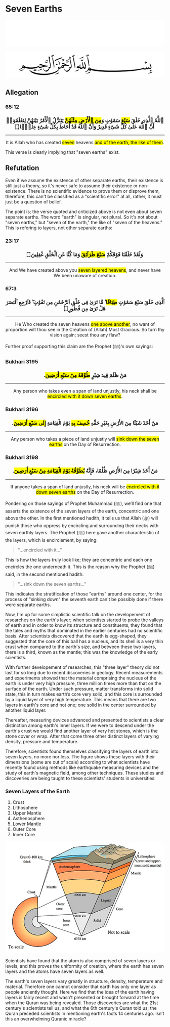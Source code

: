 # Seven Earths
<div class="dark-mode">

![BismillahDark](./Files/SVG/BismillahDark.svg 'In the name of Allah (ﷻ), Most Gracious, Most Merciful. :no-zoom')

</div>
<div class="light-mode">

![BismillahLight](./Files/SVG/BismillahLight.svg 'In the name of Allah (ﷻ), Most Gracious, Most Merciful. :no-zoom')

</div>

## Allegation
<!-- tabs:start -->

### **<strong>65:12</strong>**
<h3><p style="text-align:center;">ٱللَّهُ ٱلَّذِى خَلَقَ <mark>سَبْعَ</mark> سَمَٰوَٰتٍ وَ<mark>مِنَ ٱلْأَرْضِ مِثْلَهُنَّ</mark> يَتَنَزَّلُ ٱلْأَمْرُ بَيْنَهُنَّ لِتَعْلَمُوٓا۟ أَنَّ ٱللَّهَ عَلَىٰ كُلِّ شَىْءٍ قَدِيرٌ وَأَنَّ ٱللَّهَ قَدْ أَحَاطَ بِكُلِّ شَىْءٍ عِلْمًۢا ۝</p></h3>

***

<p style="text-align:center;">It is Allah who has created <mark>seven</mark> heavens <mark>and of the earth, the like of them</mark>.</p>

<!-- tabs:end -->

This verse is clearly implying that "seven earths" exist.

## Refutation
Even if we assume the existence of other separate earths, their existence is still just a theory, so it's never safe to assume their existence or non-existence. There is no scientific evidence to prove them or disprove them, therefore, this can't be classified as a "scientific error" at all, rather, it must just be a question of belief.

The point is; the verse quoted and criticized above is not even about seven separate earths. The word "earth" is singular, not plural. So it's not about "seven earths," but "seven of the earth," the like of "seven of the heavens." This is refering to layers, not other separate earths:
<!-- tabs:start -->

### **<strong>23:17</strong>**
<h3><p style="text-align:center;">وَلَقَدْ خَلَقْنَا فَوْقَكُمْ <mark>سَبْعَ طَرَآئِقَ</mark> وَمَا كُنَّا عَنِ ٱلْخَلْقِ غَٰفِلِينَ ۝</p></h3>

***

<p style="text-align:center;">And We have created above you <mark>seven layered heavens</mark>, and never have We been unaware of creation.</p>


### **<strong>67:3</strong>**
<h3><p style="text-align:center;">ٱلَّذِى خَلَقَ سَبْعَ سَمَٰوَٰتٍ <mark>طِبَاقًا</mark> ۖ مَّا تَرَىٰ فِى خَلْقِ ٱلرَّحْمَٰنِ مِن تَفَٰوُتٍ ۖ فَٱرْجِعِ ٱلْبَصَرَ هَلْ تَرَىٰ مِن فُطُورٍ ۝</p></h3>

***

<p style="text-align:center;">He Who created the seven heavens <mark>one above another</mark>; no want of proportion wilt thou see in the Creation of (Allah) Most Gracious. So turn thy vision again; seest thou any flaw?</p>

<!-- tabs:end -->

Further proof supporting this claim are the Prophet (ﷺ)'s own sayings:
<!-- tabs:start -->

### **<strong>Bukhari 3195</strong>**
<h3><p style="text-align:center;">مَنْ ظَلَمَ قِيدَ شِبْرٍ <mark>طُوِّقَهُ مِنْ سَبْعِ أَرَضِينَ</mark>.‏</p></h3>

***

<p style="text-align:center;">Any person who takes even a span of land unjustly, his neck shall be <mark>encircled with it down seven earths</mark>.</p>


### **<strong>Bukhari 3196</strong>**
<h3><p style="text-align:center;">مَنْ أَخَذَ شَيْئًا مِنَ الأَرْضِ بِغَيْرِ حَقِّهِ <mark>خُسِفَ بِهِ</mark> يَوْمَ الْقِيَامَةِ <mark>إِلَى سَبْعِ أَرَضِينَ</mark>.‏</p></h3>

***

<p style="text-align:center;">Any person who takes a piece of land unjustly will <mark>sink down the seven earths</mark> on the Day of Resurrection.</p>


### **<strong>Bukhari 3198</strong>**
<h3><p style="text-align:center;">مَنْ أَخَذَ شِبْرًا مِنَ الأَرْضِ ظُلْمًا، فَإِنَّهُ <mark>يُطَوَّقُهُ يَوْمَ الْقِيَامَةِ مِنْ سَبْعِ أَرَضِينَ</mark>.‏</p></h3>

***

<p style="text-align:center;">If anyone takes a span of land unjustly, his neck will be <mark>encircled with it down seven earths</mark> on the Day of Resurrection.</p>

<!-- tabs:end -->

Pondering on those sayings of Prophet Muhammad (ﷺ), we’ll find one that asserts the existence of the seven layers of the earth, concentric and one above the other. In the first mentioned hadith, it tells us that Allah (ﷻ) will punish those who oppress by encircling and surrounding their necks with seven earthly layers. The Prophet (ﷺ) here gave another characteristic of the layers, which is encirclement, by saying:
> "...encircled with it..."

This is how the layers truly look like; they are concentric and each one encircles the one underneath it. This is the reason why the Prophet (ﷺ) said, in the second mentioned hadith:
> "...sink down the seven earths..."

This indicates the stratification of those "earths" around one center, for the process of "sinking down" the seventh earth can't be possibly done if there were separate earths.

Now, I'm up for some simplistic scientific talk on the developement of researches on the earth's layer; when scientists started to probe the valleys of earth and in order to know its structure and constituents, they found that the tales and myths that dominated in the earlier centuries had no scientific basis. After scientists discovered that the earth is egg-shaped, they suggested that the core of this ball has a nucleus, and its shell is a very thin crust when compared to the earth's size, and between these two layers, there is a third, known as the mantle; this was the knowledge of the early scientists.

With further developement of researches, this "three layer" theory did not last for so long due to recent discoveries in geology. Recent measurements and experiments showed that the material comprising the nucleus of the earth is under very high pressure, three million times more than that on the surface of the earth. Under such pressure, matter transforms into solid state, this in turn makes earth’s core very solid, and this core is surrounded by a liquid layer of very high temperature. This means that there are two layers in earth's core and not one; one solid in the center surrounded by another liquid layer.

Thereafter, measuring devices advanced and presented to scientists a clear distinction among earth's inner layers. If we were to descend under the earth's crust we would find another layer of very hot stones, which is the stone cover or wrap. After that come three other distinct layers of varying density, pressure and temperature.

Therefore, scientists found themselves classifying the layers of earth into seven layers, no more nor less. The figure shows these layers with their dimensions (some are out of scale) according to what scientists have recently found using methods like earthquake measuring devices and the study of earth's magnetic field, among other techniques. These studies and discoveries are being taught to these scientists' students in universities:

<!-- tabs:start -->

### **<strong>Seven Layers of the Earth</strong>**
1. Crust
2. Lithosphere
3. Upper Mantle
4. Asthenosphere
5. Lower Mantle
6. Outer Core
7. Inner Core  

![](./Files/Images/seven-earths/seven-layers-of-the-earth.jpg "Seven Layers of the Earth")

<!-- tabs:end -->

Scientists have found that the atom is also comprised of seven layers or levels, and this proves the uniformity of creation, where the earth has seven layers and the atoms have seven layers as well.

The earth's seven layers vary greatly in structure, density, temperature and material. Therefore one cannot consider that earth has only one layer as people anciently thought. Here we find that the idea of the earth having layers is fairly recent and wasn’t presented or brought forward at the time when the Quran was being revealed. Those discoveries are what the 21st century's scientists tell us, and what the 6th century's Quran told us; the Quran preceded scientists in mentioning earth's facts 14 centuries ago. Isn’t this an overwhelming Quranic miracle?